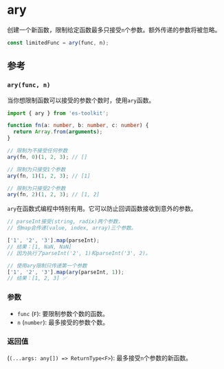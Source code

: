 # ary

创建一个新函数，限制给定函数最多只接受`n`个参数。额外传递的参数将被忽略。

```typescript
const limitedFunc = ary(func, n);
```

## 参考

### `ary(func, n)`

当你想限制函数可以接受的参数个数时，使用`ary`函数。

```typescript
import { ary } from 'es-toolkit';

function fn(a: number, b: number, c: number) {
  return Array.from(arguments);
}

// 限制为不接受任何参数
ary(fn, 0)(1, 2, 3); // []

// 限制为只接受1个参数
ary(fn, 1)(1, 2, 3); // [1]

// 限制为只接受2个参数
ary(fn, 2)(1, 2, 3); // [1, 2]
```

`ary`在函数式编程中特别有用。它可以防止回调函数接收到意外的参数。

```typescript
// parseInt接受(string, radix)两个参数，
// 但map会传递(value, index, array)三个参数。

['1', '2', '3'].map(parseInt);
// 结果：[1, NaN, NaN]
// 因为执行了parseInt('2', 1)和parseInt('3', 2)。

// 使用ary限制只传递第一个参数
['1', '2', '3'].map(ary(parseInt, 1));
// 结果：[1, 2, 3] ✅
```

### 参数

- `func` (`F`): 要限制参数个数的函数。
- `n` (`number`): 最多接受的参数个数。

### 返回值

(`(...args: any[]) => ReturnType<F>`): 最多接受`n`个参数的新函数。
